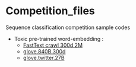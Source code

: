 # Competition_files
Sequence classification competition sample codes

- Toxic pre-trained word-embedding : 
  - [FastText crawl 300d 2M](https://www.kaggle.com/yekenot/fasttext-crawl-300d-2m)<br>
  - [glove.840B.300d](https://nlp.stanford.edu/projects/glove/)
  - [glove.twitter.27B](https://nlp.stanford.edu/projects/glove/)
